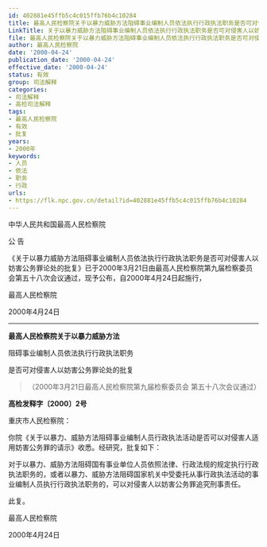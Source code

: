 ```yaml
---
id: 402881e45ffb5c4c015ffb76b4c10284
title: 最高人民检察院关于以暴力威胁方法阻碍事业编制人员依法执行行政执法职务是否可对侵害人以妨害公务罪论处的批复
LinkTitle: 关于以暴力威胁方法阻碍事业编制人员依法执行行政执法职务是否可对侵害人以妨害公务罪论处的批复（2000）
file: 最高人民检察院关于以暴力威胁方法阻碍事业编制人员依法执行行政执法职务是否可对侵害人以妨害公务罪论处的批复_20000424_402881e45ffb5c4c015ffb76b4c10284.docx
author: 最高人民检察院
date: '2000-04-24'
publication_date: '2000-04-24'
effective_date: '2000-04-24'
status: 有效
group: 司法解释
categories:
- 司法解释
- 高检司法解释
tags:
- 最高人民检察院
- 有效
- 批复
years:
- 2000年
keywords:
- 人员
- 依法
- 职务
- 行政
urls:
- https://flk.npc.gov.cn/detail?id=402881e45ffb5c4c015ffb76b4c10284
---
```


中华人民共和国最高人民检察院

公 告

《关于以暴力威胁方法阻碍事业编制人员依法执行行政执法职务是否可对侵害人以妨害公务罪论处的批复》已于2000年3月21日由最高人民检察院第九届检察委员会第五十八次会议通过，现予公布，自2000年4月24日起施行，

最高人民检察院

2000年4月24日

---

**最高人民检察院关于以暴力威胁方法**

阻碍事业编制人员依法执行行政执法职务

是否可对侵害人以妨害公务罪论处的批复

> （2000年3月21日最高人民检察院第九届检察委员会
> 第五十八次会议通过）

**高检发释字〔2000〕2号**

重庆市人民检察院：

你院《关于以暴力、威胁方法阻碍事业编制人员行政执法活动是否可以对侵害人适用妨害公务罪的请示》收悉。经研究，批复如下：

对于以暴力、威胁方法阻碍国有事业单位人员依照法律、行政法规的规定执行行政执法职务的，或者以暴力、威胁方法阻碍国家机关中受委托从事行政执法活动的事业编制人员执行行政执法职务的，可以对侵害人以妨害公务罪追究刑事责任。

此复。

最高人民检察院

2000年4月24日
